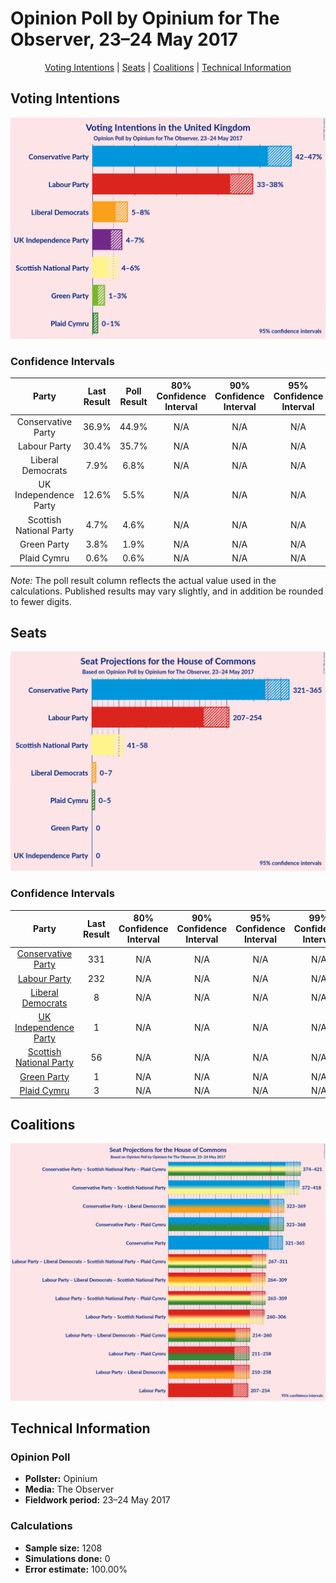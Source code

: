 # Opinion Poll by Opinium for The Observer, 23–24 May 2017

<p align="center"><a href="#voting-intentions">Voting Intentions</a> | <a href="#seats">Seats</a> | <a href="#coalitions">Coalitions</a> | <a href="#technical-information">Technical Information</a></p>

## Voting Intentions

![Graph with voting intentions not yet produced](2017-05-24-Opinium.png "Voting Intentions")

### Confidence Intervals

| Party | Last Result | Poll Result | 80% Confidence Interval | 90% Confidence Interval | 95% Confidence Interval | 99% Confidence Interval |
|:-----:|:-----------:|:-----------:|:-----------------------:|:-----------------------:|:-----------------------:|:-----------------------:|
| Conservative Party | 36.9% | 44.9% | N/A |N/A |N/A |N/A |
| Labour Party | 30.4% | 35.7% | N/A |N/A |N/A |N/A |
| Liberal Democrats | 7.9% | 6.8% | N/A |N/A |N/A |N/A |
| UK Independence Party | 12.6% | 5.5% | N/A |N/A |N/A |N/A |
| Scottish National Party | 4.7% | 4.6% | N/A |N/A |N/A |N/A |
| Green Party | 3.8% | 1.9% | N/A |N/A |N/A |N/A |
| Plaid Cymru | 0.6% | 0.6% | N/A |N/A |N/A |N/A |

*Note:* The poll result column reflects the actual value used in the calculations. Published results may vary slightly, and in addition be rounded to fewer digits.

## Seats

![Graph with seats not yet produced](2017-05-24-Opinium-seats.png "Seats")

### Confidence Intervals

| Party | Last Result | 80% Confidence Interval | 90% Confidence Interval | 95% Confidence Interval | 99% Confidence Interval |
|:-----:|:-----------:|:-----------------------:|:-----------------------:|:-----------------------:|:-----------------------:|
| <a href="#conservative-party">Conservative Party</a> | 331 | N/A |N/A |N/A |N/A |
| <a href="#labour-party">Labour Party</a> | 232 | N/A |N/A |N/A |N/A |
| <a href="#liberal-democrats">Liberal Democrats</a> | 8 | N/A |N/A |N/A |N/A |
| <a href="#uk-independence-party">UK Independence Party</a> | 1 | N/A |N/A |N/A |N/A |
| <a href="#scottish-national-party">Scottish National Party</a> | 56 | N/A |N/A |N/A |N/A |
| <a href="#green-party">Green Party</a> | 1 | N/A |N/A |N/A |N/A |
| <a href="#plaid-cymru">Plaid Cymru</a> | 3 | N/A |N/A |N/A |N/A |


## Coalitions

![Graph with coalitions seats not yet produced](2017-05-24-Opinium-coalitions-seats.png "Coalitions Seats")

## Technical Information

### Opinion Poll

+ **Pollster:** Opinium
+ **Media:** The Observer
+ **Fieldwork period:** 23–24 May 2017

### Calculations

+ **Sample size:** 1208
+ **Simulations done:** 0
+ **Error estimate:** 100.00%

